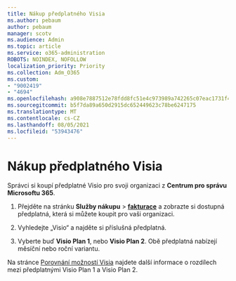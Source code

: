 ```yaml
---
title: Nákup předplatného Visia
ms.author: pebaum
author: pebaum
manager: scotv
ms.audience: Admin
ms.topic: article
ms.service: o365-administration
ROBOTS: NOINDEX, NOFOLLOW
localization_priority: Priority
ms.collection: Adm_O365
ms.custom:
- "9002419"
- "4694"
ms.openlocfilehash: a908e7887512e78fdd8fc51e4c973989a742265c07eac1731f4d658231cd29e7
ms.sourcegitcommit: b5f7da89a650d2915dc652449623c78be6247175
ms.translationtype: MT
ms.contentlocale: cs-CZ
ms.lasthandoff: 08/05/2021
ms.locfileid: "53943476"
---
```

# <a name="purchase-visio-subscription"></a>Nákup předplatného Visia

Správci si koupí předplatné Visio pro svoji organizaci z **Centrum pro správu Microsoftu 365**.

1. Přejděte na stránku **Služby nákupu**  >  **[fakturace](https://go.microsoft.com/fwlink/p/?linkid=868433)** a zobrazte si dostupná předplatná, která si můžete koupit pro vaši organizaci.

2. Vyhledejte „Visio“ a najděte si příslušná předplatná.

3. Vyberte buď **Visio Plan 1**, nebo **Visio Plan 2**. Obě předplatná nabízejí měsíční nebo roční variantu.

Na stránce [Porovnání možností Visia](https://products.office.com/Visio/microsoft-visio-plans-and-pricing-compare-visio-options) najdete další informace o rozdílech mezi předplatnými Visio Plan 1 a Visio Plan 2.
